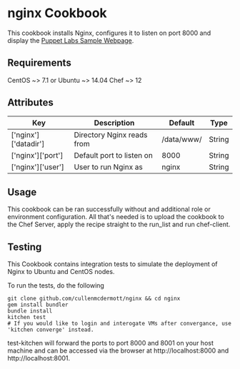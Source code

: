 nginx Cookbook
==============
This cookbook installs Nginx, configures it to listen on port 8000 and display the [Puppet Labs Sample Webpage](https://raw.githubusercontent.com/puppetlabs/exercise-webpage/master/index.html).

Requirements
------------
CentOS ~> 7.1 or Ubuntu ~> 14.04
Chef ~> 12

Attributes
----------
Key|Description|Default|Type|
----|-----------|-------|---|
['nginx']['datadir']| Directory Nginx reads from| /data/www/ | String
['nginx']['port']|  Default port to listen on |8000 | String
['nginx']['user']|  User to run Nginx as|nginx | String

Usage
-----
This cookbook can be ran successfully without and additional role or environment configuration. All that's needed is to upload the cookbook to the Chef Server, apply the recipe straight to the run_list and run chef-client.

Testing
-----

This Cookbook contains integration tests to simulate the deployment of Nginx to Ubuntu and CentOS nodes.

To run the tests, do the following

````
git clone github.com/cullenmcdermott/nginx && cd nginx
gem install bundler
bundle install
kitchen test
# If you would like to login and interogate VMs after convergance, use 'kitchen converge' instead.
````
test-kitchen will forward the ports to port 8000 and 8001 on your host machine and can be accessed via the browser at http://localhost:8000 and http://localhost:8001.
